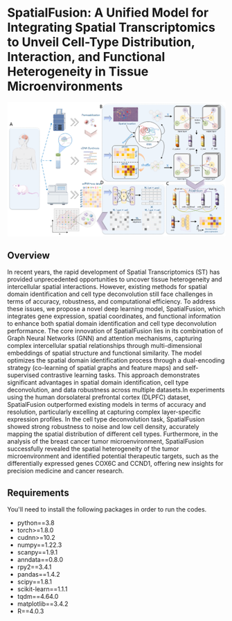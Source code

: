 # SpatialFusion: A Unified Model for Integrating Spatial Transcriptomics to Unveil Cell-Type Distribution, Interaction, and Functional Heterogeneity in Tissue Microenvironments

![](https://github.com/w2260584531/SpatialFusion-main/blob/main/model.png)

## Overview
In recent years, the rapid development of Spatial Transcriptomics (ST) has provided unprecedented opportunities to uncover tissue heterogeneity and intercellular spatial interactions. However, existing methods for spatial domain identification and cell type deconvolution still face challenges in terms of accuracy, robustness, and computational efficiency. To address these issues, we propose a novel deep learning model, SpatialFusion, which integrates gene expression, spatial coordinates, and functional information to enhance both spatial domain identification and cell type deconvolution performance. The core innovation of SpatialFusion lies in its combination of Graph Neural Networks (GNN) and attention mechanisms, capturing complex intercellular spatial relationships through multi-dimensional embeddings of spatial structure and functional similarity. The model optimizes the spatial domain identification process through a dual-encoding strategy (co-learning of spatial graphs and feature maps) and self-supervised contrastive learning tasks. This approach demonstrates significant advantages in spatial domain identification, cell type deconvolution, and data robustness across multiple datasets.In experiments using the human dorsolateral prefrontal cortex (DLPFC) dataset, SpatialFusion outperformed existing models in terms of accuracy and resolution, particularly excelling at capturing complex layer-specific expression profiles. In the cell type deconvolution task, SpatialFusion showed strong robustness to noise and low cell density, accurately mapping the spatial distribution of different cell types. Furthermore, in the analysis of the breast cancer tumor microenvironment, SpatialFusion successfully revealed the spatial heterogeneity of the tumor microenvironment and identified potential therapeutic targets, such as the differentially expressed genes COX6C and CCND1, offering new insights for precision medicine and cancer research.

## Requirements
You'll need to install the following packages in order to run the codes.
* python==3.8
* torch>=1.8.0
* cudnn>=10.2
* numpy==1.22.3
* scanpy==1.9.1
* anndata==0.8.0
* rpy2==3.4.1
* pandas==1.4.2
* scipy==1.8.1
* scikit-learn==1.1.1
* tqdm==4.64.0
* matplotlib==3.4.2
* R==4.0.3


